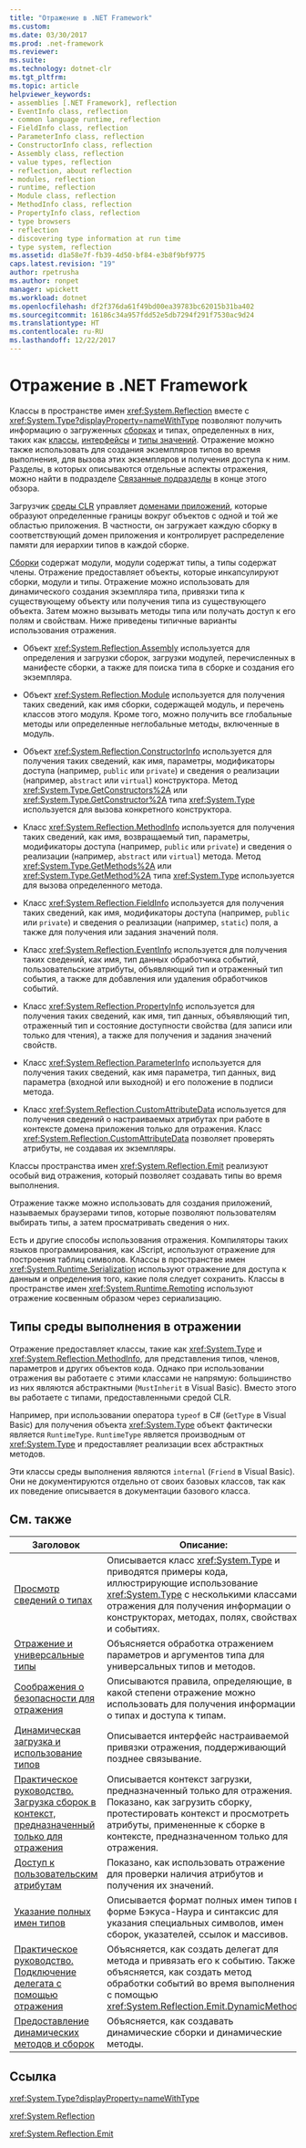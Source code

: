 ```yaml
---
title: "Отражение в .NET Framework"
ms.custom: 
ms.date: 03/30/2017
ms.prod: .net-framework
ms.reviewer: 
ms.suite: 
ms.technology: dotnet-clr
ms.tgt_pltfrm: 
ms.topic: article
helpviewer_keywords:
- assemblies [.NET Framework], reflection
- EventInfo class, reflection
- common language runtime, reflection
- FieldInfo class, reflection
- ParameterInfo class, reflection
- ConstructorInfo class, reflection
- Assembly class, reflection
- value types, reflection
- reflection, about reflection
- modules, reflection
- runtime, reflection
- Module class, reflection
- MethodInfo class, reflection
- PropertyInfo class, reflection
- type browsers
- reflection
- discovering type information at run time
- type system, reflection
ms.assetid: d1a58e7f-fb39-4d50-bf84-e3b8f9bf9775
caps.latest.revision: "19"
author: rpetrusha
ms.author: ronpet
manager: wpickett
ms.workload: dotnet
ms.openlocfilehash: df2f376da61f49bd00ea39783bc62015b31ba402
ms.sourcegitcommit: 16186c34a957fdd52e5db7294f291f7530ac9d24
ms.translationtype: HT
ms.contentlocale: ru-RU
ms.lasthandoff: 12/22/2017
---
```

# <a name="reflection-in-the-net-framework"></a>Отражение в .NET Framework
Классы в пространстве имен <xref:System.Reflection> вместе с <xref:System.Type?displayProperty=nameWithType> позволяют получить информацию о загруженных [сборках](../../../docs/framework/app-domains/assemblies-in-the-common-language-runtime.md) и типах, определенных в них, таких как [классы](http://msdn.microsoft.com/en-us/ad7d3561-271e-4546-82fc-e00b059f27a9), [интерфейсы](http://msdn.microsoft.com/en-us/fd9d5975-5363-4bc9-b883-609f887895e5) и [типы значений](http://msdn.microsoft.com/en-us/c9c567f8-8ab1-4d88-834d-00f7d92418de). Отражение можно также использовать для создания экземпляров типов во время выполнения, для вызова этих экземпляров и получения доступа к ним. Разделы, в которых описываются отдельные аспекты отражения, можно найти в подразделе [Связанные подразделы](#related_topics) в конце этого обзора.  
  
 Загрузчик [среды CLR](../../../docs/standard/clr.md) управляет [доменами приложений](../../../docs/framework/app-domains/application-domains.md), которые образуют определенные границы вокруг объектов с одной и той же областью приложения. В частности, он загружает каждую сборку в соответствующий домен приложения и контролирует распределение памяти для иерархии типов в каждой сборке.  
  
 [Сборки](../../../docs/framework/app-domains/assemblies-in-the-common-language-runtime.md) содержат модули, модули содержат типы, а типы содержат члены. Отражение предоставляет объекты, которые инкапсулируют сборки, модули и типы. Отражение можно использовать для динамического создания экземпляра типа, привязки типа к существующему объекту или получения типа из существующего объекта. Затем можно вызывать методы типа или получать доступ к его полям и свойствам. Ниже приведены типичные варианты использования отражения.  
  
-   Объект <xref:System.Reflection.Assembly> используется для определения и загрузки сборок, загрузки модулей, перечисленных в манифесте сборки, а также для поиска типа в сборке и создания его экземпляра.  
  
-   Объект <xref:System.Reflection.Module> используется для получения таких сведений, как имя сборки, содержащей модуль, и перечень классов этого модуля. Кроме того, можно получить все глобальные методы или определенные неглобальные методы, включенные в модуль.  
  
-   Объект <xref:System.Reflection.ConstructorInfo> используется для получения таких сведений, как имя, параметры, модификаторы доступа (например, `public` или `private`) и сведения о реализации (например, `abstract` или `virtual`) конструктора. Метод <xref:System.Type.GetConstructors%2A> или <xref:System.Type.GetConstructor%2A> типа <xref:System.Type> используется для вызова конкретного конструктора.  
  
-   Класс <xref:System.Reflection.MethodInfo> используется для получения таких сведений, как имя, возвращаемый тип, параметры, модификаторы доступа (например, `public` или `private`) и сведения о реализации (например, `abstract` или `virtual`) метода. Метод <xref:System.Type.GetMethods%2A> или <xref:System.Type.GetMethod%2A> типа <xref:System.Type> используется для вызова определенного метода.  
  
-   Класс <xref:System.Reflection.FieldInfo> используется для получения таких сведений, как имя, модификаторы доступа (например, `public` или `private`) и сведения о реализации (например, `static`) поля, а также для получения или задания значений поля.  
  
-   Класс <xref:System.Reflection.EventInfo> используется для получения таких сведений, как имя, тип данных обработчика событий, пользовательские атрибуты, объявляющий тип и отраженный тип события, а также для добавления или удаления обработчиков событий.  
  
-   Класс <xref:System.Reflection.PropertyInfo> используется для получения таких сведений, как имя, тип данных, объявляющий тип, отраженный тип и состояние доступности свойства (для записи или только для чтения), а также для получения и задания значений свойств.  
  
-   Класс <xref:System.Reflection.ParameterInfo> используется для получения таких сведений, как имя параметра, тип данных, вид параметра (входной или выходной) и его положение в подписи метода.  
  
-   Класс <xref:System.Reflection.CustomAttributeData> используется для получения сведений о настраиваемых атрибутах при работе в контексте домена приложения только для отражения. Класс <xref:System.Reflection.CustomAttributeData> позволяет проверять атрибуты, не создавая их экземпляры.  
  
 Классы пространства имен <xref:System.Reflection.Emit> реализуют особый вид отражения, который позволяет создавать типы во время выполнения.  
  
 Отражение также можно использовать для создания приложений, называемых браузерами типов, которые позволяют пользователям выбирать типы, а затем просматривать сведения о них.  
  
 Есть и другие способы использования отражения. Компиляторы таких языков программирования, как JScript, используют отражение для построения таблиц символов. Классы в пространстве имен <xref:System.Runtime.Serialization> используют отражение для доступа к данным и определения того, какие поля следует сохранить. Классы в пространстве имен <xref:System.Runtime.Remoting> используют отражение косвенным образом через сериализацию.  
  
## <a name="runtime-types-in-reflection"></a>Типы среды выполнения в отражении  
 Отражение предоставляет классы, такие как <xref:System.Type> и <xref:System.Reflection.MethodInfo>, для представления типов, членов, параметров и других объектов кода. Однако при использовании отражения вы работаете с этими классами не напрямую: большинство из них являются абстрактными (`MustInherit` в Visual Basic). Вместо этого вы работаете с типами, предоставленными средой CLR.  
  
 Например, при использовании оператора `typeof` в C# (`GetType` в Visual Basic) для получения объекта <xref:System.Type> объект фактически является `RuntimeType`. `RuntimeType` является производным от <xref:System.Type> и предоставляет реализации всех абстрактных методов.  
  
 Эти классы среды выполнения являются `internal` (`Friend` в Visual Basic). Они не документируются отдельно от своих базовых классов, так как их поведение описывается в документации базового класса.  
  
<a name="related_topics"></a>   
## <a name="related-topics"></a>См. также  
  
|Заголовок|Описание:|  
|-----------|-----------------|  
|[Просмотр сведений о типах](../../../docs/framework/reflection-and-codedom/viewing-type-information.md)|Описывается класс <xref:System.Type> и приводятся примеры кода, иллюстрирующие использование <xref:System.Type> с несколькими классами отражения для получения информации о конструкторах, методах, полях, свойствах и событиях.|  
|[Отражение и универсальные типы](../../../docs/framework/reflection-and-codedom/reflection-and-generic-types.md)|Объясняется обработка отражением параметров и аргументов типа для универсальных типов и методов.|  
|[Соображения о безопасности для отражения](../../../docs/framework/reflection-and-codedom/security-considerations-for-reflection.md)|Описываются правила, определяющие, в какой степени отражение можно использовать для получения информации о типах и доступа к типам.|  
|[Динамическая загрузка и использование типов](../../../docs/framework/reflection-and-codedom/dynamically-loading-and-using-types.md)|Описывается интерфейс настраиваемой привязки отражения, поддерживающий позднее связывание.|  
|[Практическое руководство. Загрузка сборок в контекст, предназначенный только для отражения](../../../docs/framework/reflection-and-codedom/how-to-load-assemblies-into-the-reflection-only-context.md)|Описывается контекст загрузки, предназначенный только для отражения. Показано, как загрузить сборку, протестировать контекст и просмотреть атрибуты, примененные к сборке в контексте, предназначенном только для отражения.|  
|[Доступ к пользовательским атрибутам](../../../docs/framework/reflection-and-codedom/accessing-custom-attributes.md)|Показано, как использовать отражение для проверки наличия атрибутов и получения их значений.|  
|[Указание полных имен типов](../../../docs/framework/reflection-and-codedom/specifying-fully-qualified-type-names.md)|Описывается формат полных имен типов в форме Бэкуса-Наура и синтаксис для указания специальных символов, имен сборок, указателей, ссылок и массивов.|  
|[Практическое руководство. Подключение делегата с помощью отражения](../../../docs/framework/reflection-and-codedom/how-to-hook-up-a-delegate-using-reflection.md)|Объясняется, как создать делегат для метода и привязать его к событию. Также объясняется, как создать метод обработки событий во время выполнения с помощью <xref:System.Reflection.Emit.DynamicMethod>.|  
|[Предоставление динамических методов и сборок](../../../docs/framework/reflection-and-codedom/emitting-dynamic-methods-and-assemblies.md)|Объясняется, как создавать динамические сборки и динамические методы.|  
  
## <a name="reference"></a>Ссылка  
 <xref:System.Type?displayProperty=nameWithType>  
  
 <xref:System.Reflection>  
  
 <xref:System.Reflection.Emit>  
  
